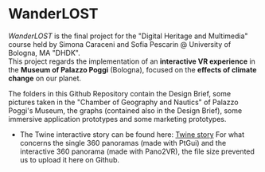 # WanderLOST
<i>WanderLOST</i> is the final project for the "Digital Heritage and Multimedia" course held by Simona Caraceni and Sofia Pescarin @ University of Bologna, MA "DHDK".
<br>
This project regards the implementation of an <b>interactive VR experience</b> in the <b>Museum of Palazzo Poggi</b> (Bologna), focused on the <b>effects of climate change</b> on our planet.
<br>

The folders in this Github Repository contain the Design Brief, some pictures taken in the "Chamber of Geography and Nautics" of Palazzo Poggi's Museum, the graphs (contained also in the Design Brief), some immersive application prototypes and some marketing prototypes.
- The Twine interactive story can be found here: [Twine story](https://ginevrabotto.github.io/WanderLost/TwineScenario.html)
For what concerns the single 360 panoramas (made with PtGui) and the interactive 360 panorama (made with Pano2VR), the file size prevented us to upload it here on Github.
